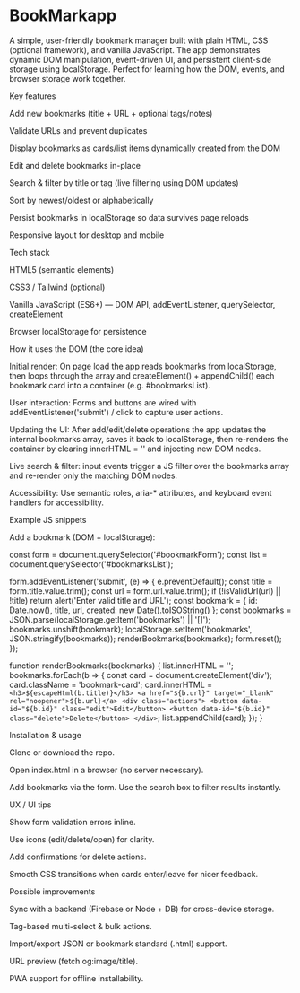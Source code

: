 # BookMarkapp
A simple, user-friendly bookmark manager built with plain HTML, CSS (optional framework), and vanilla JavaScript. The app demonstrates dynamic DOM manipulation, event-driven UI, and persistent client-side storage using localStorage. Perfect for learning how the DOM, events, and browser storage work together.

Key features

Add new bookmarks (title + URL + optional tags/notes)

Validate URLs and prevent duplicates

Display bookmarks as cards/list items dynamically created from the DOM

Edit and delete bookmarks in-place

Search & filter by title or tag (live filtering using DOM updates)

Sort by newest/oldest or alphabetically

Persist bookmarks in localStorage so data survives page reloads

Responsive layout for desktop and mobile

Tech stack

HTML5 (semantic elements)

CSS3 / Tailwind (optional)

Vanilla JavaScript (ES6+) — DOM API, addEventListener, querySelector, createElement

Browser localStorage for persistence

How it uses the DOM (the core idea)

Initial render: On page load the app reads bookmarks from localStorage, then loops through the array and createElement() + appendChild() each bookmark card into a container (e.g. #bookmarksList).

User interaction: Forms and buttons are wired with addEventListener('submit') / click to capture user actions.

Updating the UI: After add/edit/delete operations the app updates the internal bookmarks array, saves it back to localStorage, then re-renders the container by clearing innerHTML = '' and injecting new DOM nodes.

Live search & filter: input events trigger a JS filter over the bookmarks array and re-render only the matching DOM nodes.

Accessibility: Use semantic roles, aria-* attributes, and keyboard event handlers for accessibility.

Example JS snippets

Add a bookmark (DOM + localStorage):

const form = document.querySelector('#bookmarkForm');
const list = document.querySelector('#bookmarksList');

form.addEventListener('submit', (e) => {
  e.preventDefault();
  const title = form.title.value.trim();
  const url = form.url.value.trim();
  if (!isValidUrl(url) || !title) return alert('Enter valid title and URL');
  const bookmark = { id: Date.now(), title, url, created: new Date().toISOString() };
  const bookmarks = JSON.parse(localStorage.getItem('bookmarks') || '[]');
  bookmarks.unshift(bookmark);
  localStorage.setItem('bookmarks', JSON.stringify(bookmarks));
  renderBookmarks(bookmarks);
  form.reset();
});

function renderBookmarks(bookmarks) {
  list.innerHTML = '';
  bookmarks.forEach(b => {
    const card = document.createElement('div');
    card.className = 'bookmark-card';
    card.innerHTML = `
      <h3>${escapeHtml(b.title)}</h3>
      <a href="${b.url}" target="_blank" rel="noopener">${b.url}</a>
      <div class="actions">
        <button data-id="${b.id}" class="edit">Edit</button>
        <button data-id="${b.id}" class="delete">Delete</button>
      </div>`;
    list.appendChild(card);
  });
}

Installation & usage

Clone or download the repo.

Open index.html in a browser (no server necessary).

Add bookmarks via the form. Use the search box to filter results instantly.

UX / UI tips

Show form validation errors inline.

Use icons (edit/delete/open) for clarity.

Add confirmations for delete actions.

Smooth CSS transitions when cards enter/leave for nicer feedback.

Possible improvements

Sync with a backend (Firebase or Node + DB) for cross-device storage.

Tag-based multi-select & bulk actions.

Import/export JSON or bookmark standard (.html) support.

URL preview (fetch og:image/title).

PWA support for offline installability.
